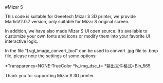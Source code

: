 #Mizar S

This code is suitable for Geeetech Mizar S 3D printer, we provide MarlinV2.0.7 version, only suitable for Mizar S original screen.

In addition, we have also made Mizar S UI open source. It’s available to customize your own fonts and icons or modify them into your favorite UI interactive logic.

In the file "Lvgl_image_convert_tool" can be used to convert .jpg file to .bmp file, please note the settings of some options:

*Transparency=NONE-TrueColor
*lv_img_dsc_t=
*输出文件格式=Bin_565

Thank you for supporting Mizar S 3D printer.
